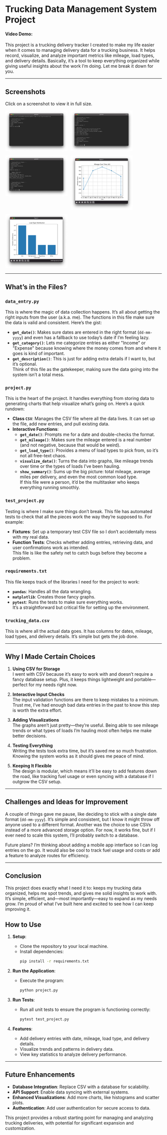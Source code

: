 # Trucking Data Management System Project

#### Video Demo:  <URL HERE>


This project is a trucking delivery tracker I created to make my life easier when it comes to managing delivery data for a trucking business. It helps record, visualize, and analyze important metrics like mileage, load types, and delivery details. Basically, it’s a tool to keep everything organized while giving useful insights about the work I’m doing. Let me break it down for you.

---
## Screenshots

Click on a screenshot to view it in full size.

<div style="display: flex; flex-wrap: wrap; gap: 10px;">
    <a href="photos/image1.png" target="_blank">
        <img src="photos/image1.png" alt="Screenshot 1" style="width: 200px; height: auto;">
    </a>
    <a href="photos/image2.png" target="_blank">
        <img src="photos/image2.png" alt="Screenshot 2" style="width: 200px; height: auto;">
    </a>
    <a href="photos/image3.png" target="_blank">
        <img src="photos/image3.png" alt="Screenshot 3" style="width: 200px; height: auto;">
    </a>
    <a href="photos/image4.png" target="_blank">
        <img src="photos/image4.png" alt="Screenshot 4" style="width: 200px; height: auto;">
    </a>
    <a href="photos/image5.png" target="_blank">
        <img src="photos/image5.png" alt="Screenshot 5" style="width: 200px; height: auto;">
    </a>
</div>

---


## What’s in the Files?

### `data_entry.py`  
This is where the magic of data collection happens. It’s all about getting the right inputs from the user (a.k.a. me). The functions in this file make sure the data is valid and consistent. Here’s the gist:
- **`get_date()`**: Makes sure dates are entered in the right format (`dd-mm-yyyy`) and even has a fallback to use today’s date if I’m feeling lazy.
- **`get_category()`**: Lets me categorize entries as either "Income" or "Expense" because knowing where the money comes from and where it goes is kind of important.
- **`get_description()`**: This is just for adding extra details if I want to, but it’s optional.  
Think of this file as the gatekeeper, making sure the data going into the system isn’t a total mess.

### `project.py`  
This is the heart of the project. It handles everything from storing data to generating charts that help visualize what’s going on. Here’s a quick rundown:
- **Class `CSV`**: Manages the CSV file where all the data lives. It can set up the file, add new entries, and pull existing data.
- **Interactive Functions**:
  - **`get_date()`**: Prompts me for a date and double-checks the format.
  - **`get_mileage()`**: Makes sure the mileage entered is a real number (and not negative, because that would be weird).
  - **`get_load_type()`**: Provides a menu of load types to pick from, so it’s not all free-text chaos.
  - **`visualize_data()`**: Turns the data into graphs, like mileage trends over time or the types of loads I’ve been hauling.  
  - **`show_summary()`**: Sums up the big picture: total mileage, average miles per delivery, and even the most common load type.  
If this file were a person, it’d be the multitasker who keeps everything running smoothly.

### `test_project.py`  
Testing is where I make sure things don’t break. This file has automated tests to check that all the pieces work the way they’re supposed to. For example:
- **Fixtures**: Set up a temporary test CSV file so I don’t accidentally mess with my real data.
- **Function Tests**: Checks whether adding entries, retrieving data, and user confirmations work as intended.  
This file is like the safety net to catch bugs before they become a problem.

### `requirements.txt`  
This file keeps track of the libraries I need for the project to work:
- **`pandas`**: Handles all the data wrangling.
- **`matplotlib`**: Creates those fancy graphs.
- **`pytest`**: Runs the tests to make sure everything works.  
It’s a straightforward but critical file for setting up the environment.

### `trucking_data.csv`  
This is where all the actual data goes. It has columns for dates, mileage, load types, and delivery details. It’s simple but gets the job done.

---

## Why I Made Certain Choices

1. **Using CSV for Storage**  
   I went with CSV because it’s easy to work with and doesn’t require a fancy database setup. Plus, it keeps things lightweight and portable—perfect for my needs right now.

2. **Interactive Input Checks**  
   The input validation functions are there to keep mistakes to a minimum. Trust me, I’ve had enough bad data entries in the past to know this step is worth the extra effort.

3. **Adding Visualizations**  
   The graphs aren’t just pretty—they’re useful. Being able to see mileage trends or what types of loads I’m hauling most often helps me make better decisions.

4. **Testing Everything**  
   Writing the tests took extra time, but it’s saved me so much frustration. Knowing the system works as it should gives me peace of mind.

5. **Keeping It Flexible**  
   The design is modular, which means it’ll be easy to add features down the road, like tracking fuel usage or even syncing with a database if I outgrow the CSV setup.

---

## Challenges and Ideas for Improvement

A couple of things gave me pause, like deciding to stick with a single date format (`dd-mm-yyyy`). It’s simple and consistent, but I know it might throw off anyone used to a different format. Another was the choice to use CSVs instead of a more advanced storage option. For now, it works fine, but if I ever need to scale this system, I’ll probably switch to a database.

Future plans? I’m thinking about adding a mobile app interface so I can log entries on the go. It would also be cool to track fuel usage and costs or add a feature to analyze routes for efficiency.

---

## **Conclusion**

This project does exactly what I need it to: keeps my trucking data organized, helps me spot trends, and gives me solid insights to work with. It’s simple, efficient, and—most importantly—easy to expand as my needs grow. I’m proud of what I’ve built here and excited to see how I can keep improving it.

## How to Use

1. **Setup**:
   - Clone the repository to your local machine.
   - Install dependencies:
     ```bash
     pip install -r requirements.txt
     ```

2. **Run the Application**:
   - Execute the program:
     ```bash
     python project.py
     ```

3. **Run Tests**:
   - Run all unit tests to ensure the program is functioning correctly:
     ```bash
     pytest test_project.py
     ```

4. **Features**:
   - Add delivery entries with date, mileage, load type, and delivery details.
   - Visualize trends and patterns in delivery data.
   - View key statistics to analyze delivery performance.

---

## Future Enhancements

- **Database Integration**: Replace CSV with a database for scalability.
- **API Support**: Enable data syncing with external systems.
- **Enhanced Visualizations**: Add more charts, like histograms and scatter plots.
- **Authentication**: Add user authentication for secure access to data.

This project provides a robust starting point for managing and analyzing trucking deliveries, with potential for significant expansion and customization.